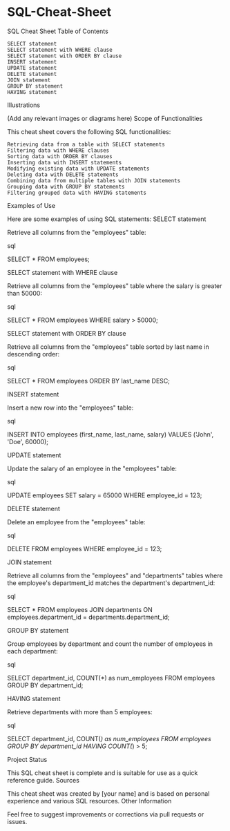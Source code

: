 # SQL-Cheat-Sheet
SQL Cheat Sheet
Table of Contents

    SELECT statement
    SELECT statement with WHERE clause
    SELECT statement with ORDER BY clause
    INSERT statement
    UPDATE statement
    DELETE statement
    JOIN statement
    GROUP BY statement
    HAVING statement

Illustrations

(Add any relevant images or diagrams here)
Scope of Functionalities

This cheat sheet covers the following SQL functionalities:

    Retrieving data from a table with SELECT statements
    Filtering data with WHERE clauses
    Sorting data with ORDER BY clauses
    Inserting data with INSERT statements
    Modifying existing data with UPDATE statements
    Deleting data with DELETE statements
    Combining data from multiple tables with JOIN statements
    Grouping data with GROUP BY statements
    Filtering grouped data with HAVING statements

Examples of Use

Here are some examples of using SQL statements:
SELECT statement

Retrieve all columns from the "employees" table:

sql

SELECT * FROM employees;

SELECT statement with WHERE clause

Retrieve all columns from the "employees" table where the salary is greater than 50000:

sql

SELECT * FROM employees
WHERE salary > 50000;

SELECT statement with ORDER BY clause

Retrieve all columns from the "employees" table sorted by last name in descending order:

sql

SELECT * FROM employees
ORDER BY last_name DESC;

INSERT statement

Insert a new row into the "employees" table:

sql

INSERT INTO employees (first_name, last_name, salary)
VALUES ('John', 'Doe', 60000);

UPDATE statement

Update the salary of an employee in the "employees" table:

sql

UPDATE employees
SET salary = 65000
WHERE employee_id = 123;

DELETE statement

Delete an employee from the "employees" table:

sql

DELETE FROM employees
WHERE employee_id = 123;

JOIN statement

Retrieve all columns from the "employees" and "departments" tables where the employee's department_id matches the department's department_id:

sql

SELECT * FROM employees
JOIN departments
ON employees.department_id = departments.department_id;

GROUP BY statement

Group employees by department and count the number of employees in each department:

sql

SELECT department_id, COUNT(*) as num_employees
FROM employees
GROUP BY department_id;

HAVING statement

Retrieve departments with more than 5 employees:

sql

SELECT department_id, COUNT(*) as num_employees
FROM employees
GROUP BY department_id
HAVING COUNT(*) > 5;

Project Status

This SQL cheat sheet is complete and is suitable for use as a quick reference guide.
Sources

This cheat sheet was created by [your name] and is based on personal experience and various SQL resources.
Other Information

Feel free to suggest improvements or corrections via pull requests or issues.
